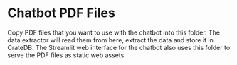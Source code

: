 # Chatbot PDF Files

Copy PDF files that you want to use with the chatbot into this folder.  The data extractor will read them from here, extract the data and store it in CrateDB.  The Streamlit web interface for the chatbot also uses this folder to serve the PDF files as static web assets.
